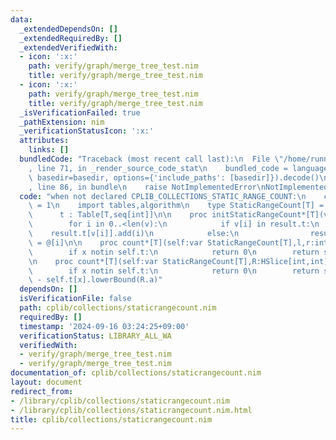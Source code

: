 ```yaml
---
data:
  _extendedDependsOn: []
  _extendedRequiredBy: []
  _extendedVerifiedWith:
  - icon: ':x:'
    path: verify/graph/merge_tree_test.nim
    title: verify/graph/merge_tree_test.nim
  - icon: ':x:'
    path: verify/graph/merge_tree_test.nim
    title: verify/graph/merge_tree_test.nim
  _isVerificationFailed: true
  _pathExtension: nim
  _verificationStatusIcon: ':x:'
  attributes:
    links: []
  bundledCode: "Traceback (most recent call last):\n  File \"/home/runner/.local/lib/python3.10/site-packages/onlinejudge_verify/documentation/build.py\"\
    , line 71, in _render_source_code_stat\n    bundled_code = language.bundle(stat.path,\
    \ basedir=basedir, options={'include_paths': [basedir]}).decode()\n  File \"/home/runner/.local/lib/python3.10/site-packages/onlinejudge_verify/languages/nim.py\"\
    , line 86, in bundle\n    raise NotImplementedError\nNotImplementedError\n"
  code: "when not declared CPLIB_COLLECTIONS_STATIC_RANGE_COUNT:\n    const CPLIB_COLLECTIONS_STATIC_RANGE_COUNT*\
    \ = 1\n    import tables,algorithm\n    type StaticRangeCount[T] = object\n  \
    \      t : Table[T,seq[int]]\n\n    proc initStaticRangeCount*[T](v:seq[T]):StaticRangeCount[T]=\n\
    \        for i in 0..<len(v):\n            if v[i] in result.t:\n            \
    \    result.t[v[i]].add(i)\n            else:\n                result.t[v[i]]\
    \ = @[i]\n\n    proc count*[T](self:var StaticRangeCount[T],l,r:int,x:T):int=\n\
    \        if x notin self.t:\n            return 0\n        return self.t[x].lowerBound(r)-self.t[x].lowerBound(l)\n\
    \n    proc count*[T](self:var StaticRangeCount[T],R:HSlice[int,int],x:T):int=\n\
    \        if x notin self.t:\n            return 0\n        return self.t[x].upperBound(R.b)\
    \ - self.t[x].lowerBound(R.a)"
  dependsOn: []
  isVerificationFile: false
  path: cplib/collections/staticrangecount.nim
  requiredBy: []
  timestamp: '2024-09-16 03:24:25+09:00'
  verificationStatus: LIBRARY_ALL_WA
  verifiedWith:
  - verify/graph/merge_tree_test.nim
  - verify/graph/merge_tree_test.nim
documentation_of: cplib/collections/staticrangecount.nim
layout: document
redirect_from:
- /library/cplib/collections/staticrangecount.nim
- /library/cplib/collections/staticrangecount.nim.html
title: cplib/collections/staticrangecount.nim
---
```

